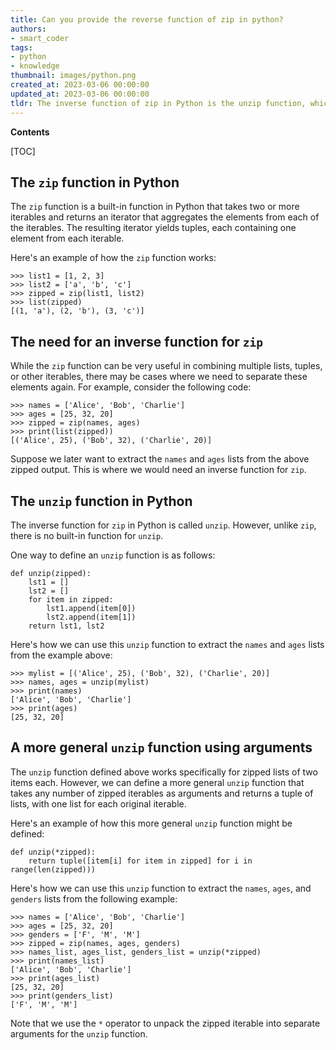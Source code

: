 ```yaml
---
title: Can you provide the reverse function of zip in python?
authors:
- smart_coder
tags:
- python
- knowledge
thumbnail: images/python.png
created_at: 2023-03-06 00:00:00
updated_at: 2023-03-06 00:00:00
tldr: The inverse function of zip in Python is the unzip function, which separates a list of tuples into separate lists.
---
```


**Contents**

[TOC]

## The `zip` function in Python

The `zip` function is a built-in function in Python that takes two or more iterables and returns an iterator that aggregates the elements from each of the iterables. The resulting iterator yields tuples, each containing one element from each iterable. 

Here's an example of how the `zip` function works:

```
>>> list1 = [1, 2, 3]
>>> list2 = ['a', 'b', 'c']
>>> zipped = zip(list1, list2)
>>> list(zipped)
[(1, 'a'), (2, 'b'), (3, 'c')]
```

## The need for an inverse function for `zip`

While the `zip` function can be very useful in combining multiple lists, tuples, or other iterables, there may be cases where we need to separate these elements again. For example, consider the following code:

```
>>> names = ['Alice', 'Bob', 'Charlie']
>>> ages = [25, 32, 20]
>>> zipped = zip(names, ages)
>>> print(list(zipped))
[('Alice', 25), ('Bob', 32), ('Charlie', 20)]
```

Suppose we later want to extract the `names` and `ages` lists from the above zipped output. This is where we would need an inverse function for `zip`.

## The `unzip` function in Python

The inverse function for `zip` in Python is called `unzip`. However, unlike `zip`, there is no built-in function for `unzip`. 

One way to define an `unzip` function is as follows:

```
def unzip(zipped):
    lst1 = []
    lst2 = []
    for item in zipped:
        lst1.append(item[0])
        lst2.append(item[1])
    return lst1, lst2
```

Here's how we can use this `unzip` function to extract the `names` and `ages` lists from the example above:

```
>>> mylist = [('Alice', 25), ('Bob', 32), ('Charlie', 20)]
>>> names, ages = unzip(mylist)
>>> print(names)
['Alice', 'Bob', 'Charlie']
>>> print(ages)
[25, 32, 20]
```

## A more general `unzip` function using arguments

The `unzip` function defined above works specifically for zipped lists of two items each. However, we can define a more general `unzip` function that takes any number of zipped iterables as arguments and returns a tuple of lists, with one list for each original iterable.

Here's an example of how this more general `unzip` function might be defined:

```
def unzip(*zipped):
    return tuple([item[i] for item in zipped] for i in range(len(zipped)))

```

Here's how we can use this `unzip` function to extract the `names`, `ages`, and `genders` lists from the following example:

```
>>> names = ['Alice', 'Bob', 'Charlie']
>>> ages = [25, 32, 20]
>>> genders = ['F', 'M', 'M']
>>> zipped = zip(names, ages, genders)
>>> names_list, ages_list, genders_list = unzip(*zipped)
>>> print(names_list)
['Alice', 'Bob', 'Charlie']
>>> print(ages_list)
[25, 32, 20]
>>> print(genders_list)
['F', 'M', 'M']
```

Note that we use the `*` operator to unpack the zipped iterable into separate arguments for the `unzip` function.
